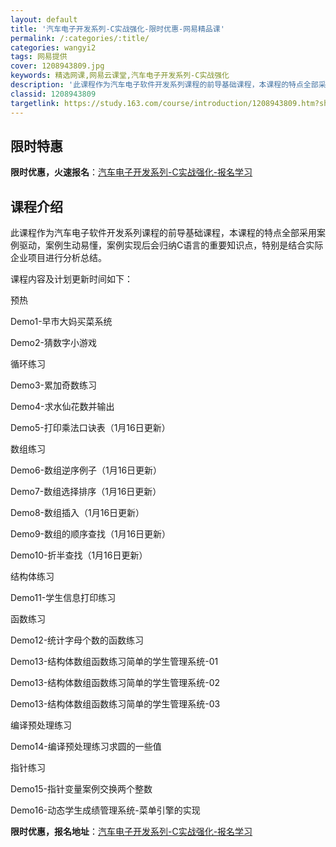 ```yaml
---
layout: default
title: '汽车电子开发系列-C实战强化-限时优惠-网易精品课'
permalink: /:categories/:title/
categories: wangyi2
tags: 网易提供
cover: 1208943809.jpg
keywords: 精选网课,网易云课堂,汽车电子开发系列-C实战强化
description: '此课程作为汽车电子软件开发系列课程的前导基础课程，本课程的特点全部采用案例驱动，案例生动易懂，案例实现后会归纳C语言的重'
classid: 1208943809
targetlink: https://study.163.com/course/introduction/1208943809.htm?share=1&shareId=1025206652&utm_campaign=share&utm_medium=iphoneShare&utm_source=&utm_u=1025206652
---
```


## 限时特惠

**限时优惠，火速报名**：[汽车电子开发系列-C实战强化-报名学习](https://study.163.com/course/introduction/1208943809.htm?share=1&shareId=1025206652&utm_campaign=share&utm_medium=iphoneShare&utm_source=&utm_u=1025206652)

## 课程介绍

此课程作为汽车电子软件开发系列课程的前导基础课程，本课程的特点全部采用案例驱动，案例生动易懂，案例实现后会归纳C语言的重要知识点，特别是结合实际企业项目进行分析总结。

课程内容及计划更新时间如下：

预热

Demo1-早市大妈买菜系统

Demo2-猜数字小游戏

循环练习

Demo3-累加奇数练习

Demo4-求水仙花数并输出

Demo5-打印乘法口诀表（1月16日更新）

数组练习

Demo6-数组逆序例子（1月16日更新）

Demo7-数组选择排序（1月16日更新）

Demo8-数组插入（1月16日更新）

Demo9-数组的顺序查找（1月16日更新）

Demo10-折半查找（1月16日更新）

结构体练习

Demo11-学生信息打印练习

函数练习

Demo12-统计字母个数的函数练习

Demo13-结构体数组函数练习简单的学生管理系统-01

Demo13-结构体数组函数练习简单的学生管理系统-02

Demo13-结构体数组函数练习简单的学生管理系统-03

编译预处理练习

Demo14-编译预处理练习求圆的一些值

指针练习

Demo15-指针变量案例交换两个整数

Demo16-动态学生成绩管理系统-菜单引擎的实现

**限时优惠，报名地址**：[汽车电子开发系列-C实战强化-报名学习](https://study.163.com/course/introduction/1208943809.htm?share=1&shareId=1025206652&utm_campaign=share&utm_medium=iphoneShare&utm_source=&utm_u=1025206652)

